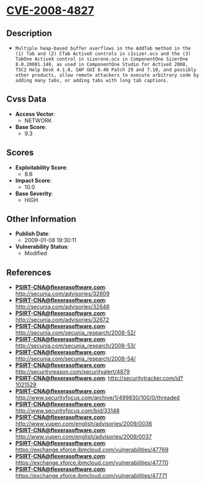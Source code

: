 
# [CVE-2008-4827](http://secunia.com/advisories/32609)

## Description

- `Multiple heap-based buffer overflows in the AddTab method in the (1) Tab and (2) CTab ActiveX controls in c1sizer.ocx and the (3) TabOne ActiveX control in sizerone.ocx in ComponentOne SizerOne 8.0.20081.140, as used in ComponentOne Studio for ActiveX 2008, TSC2 Help Desk 4.1.8, SAP GUI 6.40 Patch 29 and 7.10, and possibly other products, allow remote attackers to execute arbitrary code by adding many tabs, or adding tabs with long tab captions.`

## Cvss Data

- **Access Vector**:
  - NETWORK
- **Base Score**:
  - 9.3

## Scores

- **Exploitability Score**:
  - 8.6
- **Impact Score**:
  - 10.0
- **Base Severity**:
  - HIGH

## Other Information

- **Publish Date**:
  - 2009-01-08 19:30:11
- **Vulnerability Status**:
  - Modified

## References

- **PSIRT-CNA@flexerasoftware.com**: http://secunia.com/advisories/32609
- **PSIRT-CNA@flexerasoftware.com**: http://secunia.com/advisories/32648
- **PSIRT-CNA@flexerasoftware.com**: http://secunia.com/advisories/32672
- **PSIRT-CNA@flexerasoftware.com**: http://secunia.com/secunia_research/2008-52/
- **PSIRT-CNA@flexerasoftware.com**: http://secunia.com/secunia_research/2008-53/
- **PSIRT-CNA@flexerasoftware.com**: http://secunia.com/secunia_research/2008-54/
- **PSIRT-CNA@flexerasoftware.com**: http://securityreason.com/securityalert/4879
- **PSIRT-CNA@flexerasoftware.com**: http://securitytracker.com/id?1021529
- **PSIRT-CNA@flexerasoftware.com**: http://www.securityfocus.com/archive/1/499830/100/0/threaded
- **PSIRT-CNA@flexerasoftware.com**: http://www.securityfocus.com/bid/33148
- **PSIRT-CNA@flexerasoftware.com**: http://www.vupen.com/english/advisories/2009/0036
- **PSIRT-CNA@flexerasoftware.com**: http://www.vupen.com/english/advisories/2009/0037
- **PSIRT-CNA@flexerasoftware.com**: https://exchange.xforce.ibmcloud.com/vulnerabilities/47769
- **PSIRT-CNA@flexerasoftware.com**: https://exchange.xforce.ibmcloud.com/vulnerabilities/47770
- **PSIRT-CNA@flexerasoftware.com**: https://exchange.xforce.ibmcloud.com/vulnerabilities/47771
